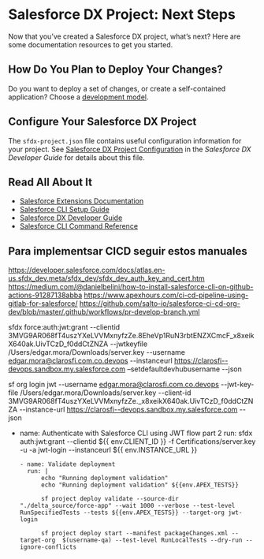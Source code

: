 # Salesforce DX Project: Next Steps

Now that you’ve created a Salesforce DX project, what’s next? Here are some documentation resources to get you started.

## How Do You Plan to Deploy Your Changes?

Do you want to deploy a set of changes, or create a self-contained application? Choose a [development model](https://developer.salesforce.com/tools/vscode/en/user-guide/development-models).

## Configure Your Salesforce DX Project

The `sfdx-project.json` file contains useful configuration information for your project. See [Salesforce DX Project Configuration](https://developer.salesforce.com/docs/atlas.en-us.sfdx_dev.meta/sfdx_dev/sfdx_dev_ws_config.htm) in the _Salesforce DX Developer Guide_ for details about this file.

## Read All About It

- [Salesforce Extensions Documentation](https://developer.salesforce.com/tools/vscode/)
- [Salesforce CLI Setup Guide](https://developer.salesforce.com/docs/atlas.en-us.sfdx_setup.meta/sfdx_setup/sfdx_setup_intro.htm)
- [Salesforce DX Developer Guide](https://developer.salesforce.com/docs/atlas.en-us.sfdx_dev.meta/sfdx_dev/sfdx_dev_intro.htm)
- [Salesforce CLI Command Reference](https://developer.salesforce.com/docs/atlas.en-us.sfdx_cli_reference.meta/sfdx_cli_reference/cli_reference.htm)

## Para implementsar CICD seguir estos manuales
https://developer.salesforce.com/docs/atlas.en-us.sfdx_dev.meta/sfdx_dev/sfdx_dev_auth_key_and_cert.htm
https://medium.com/@danielbelini/how-to-install-salesforce-cli-on-github-actions-91287138abba
https://www.apexhours.com/ci-cd-pipeline-using-gitlab-for-salesforce/
https://github.com/salto-io/salesforce-ci-cd-org-dev/blob/master/.github/workflows/pr-develop-branch.yml


sfdx force:auth:jwt:grant --clientid 3MVG9AR068fT4uszYXeLVVMxnyfzZe.8EheVp1RuN3rbtENZXCmcF_x8xeikX640ak.UivTCzD_f0ddCtZNZA --jwtkeyfile /Users/edgar.mora/Downloads/server.key --username edgar.mora@clarosfi.com.co.devops --instanceurl https://clarosfi--devops.sandbox.my.salesforce.com –setdefaultdevhubusername --json

sf org login jwt --username  edgar.mora@clarosfi.com.co.devops --jwt-key-file /Users/edgar.mora/Downloads/server.key --client-id 3MVG9AR068fT4uszYXeLVVMxnyfzZe._x8xeikX640ak.UivTCzD_f0ddCtZNZA --instance-url https://clarosfi--devops.sandbox.my.salesforce.com --json

- name: Authenticate with Salesforce CLI using JWT flow part 2
        run: 
          sfdx auth:jwt:grant --clientid ${{ env.CLIENT_ID }} -f Certifications/server.key -u -a jwt-login --instanceurl ${{ env.INSTANCE_URL }}


      - name: Validate deployment
        run: |
            echo "Running deployment validation"
            echo "Running deployment validation" ${{env.APEX_TESTS}}

            sf project deploy validate --source-dir "./delta_source/force-app" --wait 1000 --verbose --test-level RunSpecifiedTests --tests ${{env.APEX_TESTS}} --target-org jwt-login

            sf project deploy start --manifest packageChanges.xml --target-org  $(username-qa) --test-level RunLocalTests --dry-run --ignore-conflicts